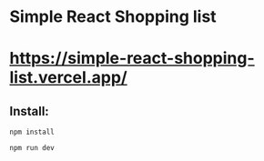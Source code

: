 # Simple React Shopping list

# https://simple-react-shopping-list.vercel.app/

## Install:

`npm install`

`npm run dev`
